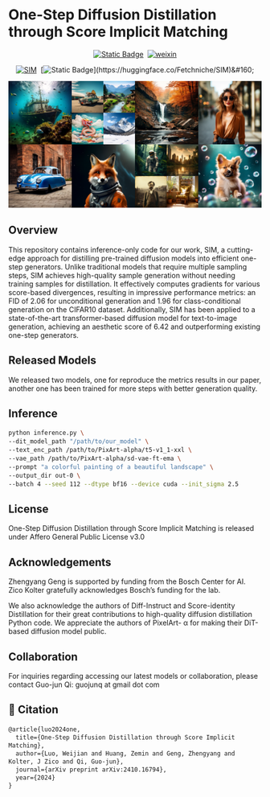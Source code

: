 <!-- <p align="center">
 <img src="./assets/lumina-logo.png" width="40%"/>
 <br>
</p> -->

# One-Step Diffusion Distillation through Score Implicit Matching

<div align="center">

[![Static Badge](https://img.shields.io/badge/-MAPLE--Lab-MAPLE--Lab?logoColor=%231082c3&label=Home%20Page&link=https%3A%2F%2Fgithub.com%2FMAPLE_AIGC)](https://maple-aigc.github.io)&#160;
[![weixin](https://img.shields.io/badge/-WeChat@MAPLE实验室-000000?logo=wechat&logoColor=07C160)](https://mp.weixin.qq.com/s/UefnjlCSi6YvzVe-Xu9jjQ)



[![SIM](https://img.shields.io/badge/Paper-SIM-2b9348.svg?logo=arXiv)](https://arxiv.org/abs/2410.16794)&#160;
[![Static Badge](https://img.shields.io/badge/SIM--DiT%20checkpoints-Model(0.6B)-yellow?logoColor=violet&label=%F0%9F%A4%97%20SIM-DiT%20checkpoints)](https://huggingface.co/Fetchniche/SIM)&#160;
<!--[![Static Badge](https://img.shields.io/badge/-Project%20Page-orange?logo=healthiness&logoColor=1D9BF0)](https://maple-aigc.github.io/SIM)&#160; -->


</div>

![intro_large](figs/final_img.png)

## Overview

This repository contains inference-only code for our work, SIM, a cutting-edge approach for distilling pre-trained diffusion models into efficient one-step generators. Unlike traditional models that require multiple sampling steps, SIM achieves high-quality sample generation without needing training samples for distillation. It effectively computes gradients for various score-based divergences, resulting in impressive performance metrics: an FID of 2.06 for unconditional generation and 1.96 for class-conditional generation on the CIFAR10 dataset. Additionally, SIM has been applied to a state-of-the-art transformer-based diffusion model for text-to-image generation, achieving an aesthetic score of 6.42 and outperforming existing one-step generators. 

## Released Models

We released two models, one for reproduce the metrics results in our paper, another one has been trained for more steps with better generation quality.

## Inference

```bash
python inference.py \
--dit_model_path "/path/to/our_model" \
--text_enc_path /path/to/PixArt-alpha/t5-v1_1-xxl \
--vae_path /path/to/PixArt-alpha/sd-vae-ft-ema \
--prompt "a colorful painting of a beautiful landscape" \
--output_dir out-0 \
--batch 4 --seed 112 --dtype bf16 --device cuda --init_sigma 2.5
```

## License

One-Step Diffusion Distillation through Score Implicit Matching is released under Affero General Public License v3.0

## Acknowledgements

Zhengyang Geng is supported by funding from the Bosch Center for AI. Zico Kolter gratefully
acknowledges Bosch’s funding for the lab.

We also acknowledge the authors of Diff-Instruct and Score-identity Distillation for their great
contributions to high-quality diffusion distillation Python code. We appreciate the authors of PixelArt-
α for making their DiT-based diffusion model public.

## Collaboration

For inquiries regarding accessing our latest models or collaboration, please contact Guo-jun Qi: guojunq at gmail dot com

## 📄 Citation

```
@article{luo2024one,
  title={One-Step Diffusion Distillation through Score Implicit Matching},
  author={Luo, Weijian and Huang, Zemin and Geng, Zhengyang and Kolter, J Zico and Qi, Guo-jun},
  journal={arXiv preprint arXiv:2410.16794},
  year={2024}
}
```
